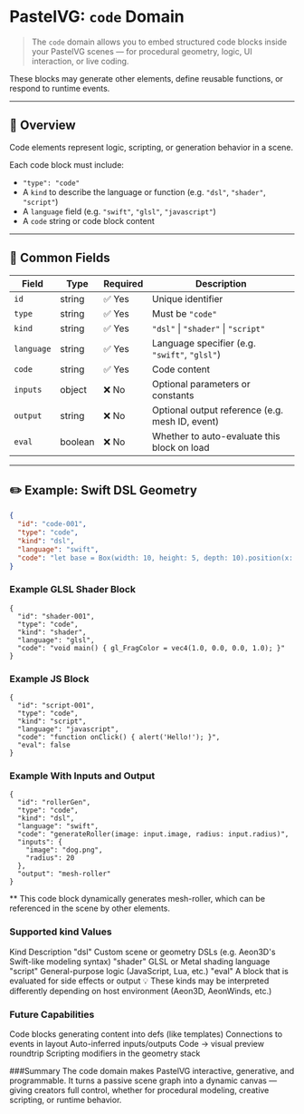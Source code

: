 # PastelVG: `code` Domain

> The `code` domain allows you to embed structured code blocks inside your PastelVG scenes — for procedural geometry, logic, UI interaction, or live coding.

These blocks may generate other elements, define reusable functions, or respond to runtime events.

---

## 🧠 Overview

Code elements represent logic, scripting, or generation behavior in a scene.

Each code block must include:
- `"type": "code"`
- A `kind` to describe the language or function (e.g. `"dsl"`, `"shader"`, `"script"`)
- A `language` field (e.g. `"swift"`, `"glsl"`, `"javascript"`)
- A `code` string or code block content

---

## 🧩 Common Fields

| Field      | Type   | Required | Description |
|------------|--------|----------|-------------|
| `id`       | string | ✅ Yes   | Unique identifier |
| `type`     | string | ✅ Yes   | Must be `"code"` |
| `kind`     | string | ✅ Yes   | `"dsl"` \| `"shader"` \| `"script"` |
| `language` | string | ✅ Yes   | Language specifier (e.g. `"swift"`, `"glsl"`) |
| `code`     | string | ✅ Yes   | Code content |
| `inputs`   | object | ❌ No    | Optional parameters or constants |
| `output`   | string | ❌ No    | Optional output reference (e.g. mesh ID, event) |
| `eval`     | boolean | ❌ No   | Whether to auto-evaluate this block on load |

---

## ✏️ Example: Swift DSL Geometry

```json
{
  "id": "code-001",
  "type": "code",
  "kind": "dsl",
  "language": "swift",
  "code": "let base = Box(width: 10, height: 5, depth: 10).position(x: 0, y: 0, z: 0)"
}
```

### Example GLSL Shader Block

```
{
  "id": "shader-001",
  "type": "code",
  "kind": "shader",
  "language": "glsl",
  "code": "void main() { gl_FragColor = vec4(1.0, 0.0, 0.0, 1.0); }"
}
```

### Example JS Block
```
{
  "id": "script-001",
  "type": "code",
  "kind": "script",
  "language": "javascript",
  "code": "function onClick() { alert('Hello!'); }",
  "eval": false
}
```

### Example With Inputs and Output
```
{
  "id": "rollerGen",
  "type": "code",
  "kind": "dsl",
  "language": "swift",
  "code": "generateRoller(image: input.image, radius: input.radius)",
  "inputs": {
    "image": "dog.png",
    "radius": 20
  },
  "output": "mesh-roller"
}
```
** This code block dynamically generates mesh-roller, which can be referenced in the scene by other elements.

### Supported kind Values
Kind	Description
"dsl"	Custom scene or geometry DSLs (e.g. Aeon3D's Swift-like modeling syntax)
"shader"	GLSL or Metal shading language
"script"	General-purpose logic (JavaScript, Lua, etc.)
"eval"	A block that is evaluated for side effects or output
💡 These kinds may be interpreted differently depending on host environment (Aeon3D, AeonWinds, etc.)


### Future Capabilities
Code blocks generating content into defs (like templates)
Connections to events in layout
Auto-inferred inputs/outputs
Code → visual preview roundtrip
Scripting modifiers in the geometry stack


###Summary
The code domain makes PastelVG interactive, generative, and programmable.
It turns a passive scene graph into a dynamic canvas — giving creators full control, whether for procedural modeling, creative scripting, or runtime behavior.

